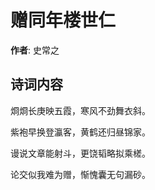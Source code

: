 # 赠同年楼世仁

**作者**: 史常之

## 诗词内容

烱烱长庚映五霞，寒风不劲舞衣斜。

紫袍早换登瀛客，黄鹤还归昼锦家。

谩说文章能射斗，更饶韬略拟乘槎。

论交似我难为赠，惭愧囊无句漏砂。

